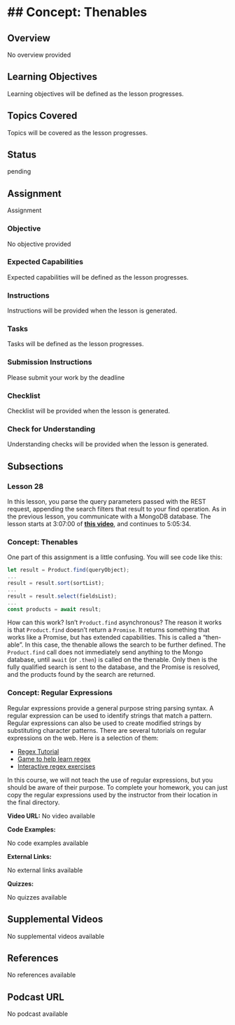 # ## Concept: Thenables

## Overview

No overview provided

## Learning Objectives

Learning objectives will be defined as the lesson progresses.

## Topics Covered

Topics will be covered as the lesson progresses.

## Status

pending

## Assignment

Assignment

### Objective

No objective provided

### Expected Capabilities

Expected capabilities will be defined as the lesson progresses.

### Instructions

Instructions will be provided when the lesson is generated.

### Tasks

Tasks will be defined as the lesson progresses.

### Submission Instructions

Please submit your work by the deadline

### Checklist

Checklist will be provided when the lesson is generated.

### Check for Understanding

Understanding checks will be provided when the lesson is generated.

## Subsections

### Lesson 28

In this lesson, you parse the query parameters passed with the REST request, appending the search filters that result to your find operation. As in the previous lesson, you communicate with a MongoDB database. The lesson starts at 3:07:00 of **[this video](https://www.youtube.com/watch?v=rltfdjcXjmk&t=11220)**, and continues to 5:05:34.

### Concept: Thenables

One part of this assignment is a little confusing. You will see code like this:

```javascript
let result = Product.find(queryObject);
...
result = result.sort(sortList);
...
result = result.select(fieldsList);
...
const products = await result;
```

How can this work? Isn’t `Product.find` asynchronous? The reason it works is that `Product.find` doesn’t return a `Promise`. It returns something that works like a Promise, but has extended capabilities. This is called a “then-able”. In this case, the thenable allows the search to be further defined. The `Product.find` call does not immediately send anything to the Mongo database, until `await` (or `.then`) is called on the thenable. Only then is the fully qualified search is sent to the database, and the Promise is resolved, and the products found by the search are returned.

### Concept: Regular Expressions

Regular expressions provide a general purpose string parsing syntax. A regular expression can be used to identify strings that match a pattern. Regular expressions can also be used to create modified strings by substituting character patterns. There are several tutorials on regular expressions on the web. Here is a selection of them:

* [Regex Tutorial](https://regexlearn.com/)
* [Game to help learn regex](http://play.inginf.units.it/#/)
* [Interactive regex exercises](https://regexone.com/)

In this course, we will not teach the use of regular expressions, but you should be aware of their purpose. To complete your homework, you can just copy the regular expressions used by the instructor from their location in the final directory.

**Video URL:** No video available

**Code Examples:**

No code examples available

**External Links:**

No external links available

**Quizzes:**

No quizzes available

## Supplemental Videos

No supplemental videos available

## References

No references available

## Podcast URL

No podcast available
